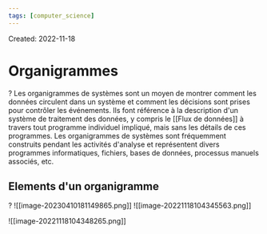 ```yaml
---
tags: [computer_science] 
---
```

Created: 2022-11-18

# Organigrammes
?
Les organigrammes de systèmes sont un moyen de montrer comment les données circulent dans un système et comment les décisions sont prises pour contrôler les événements.
Ils font référence à la description d'un système de traitement des données, y compris le [[Flux de données]] à travers tout programme individuel impliqué, mais sans les détails de ces programmes.
Les organigrammes de systèmes sont fréquemment construits pendant les activités d'analyse et représentent divers programmes informatiques, fichiers, bases de données, processus manuels associés, etc.
<!--SR:!2023-07-18,138,230-->

## Elements d'un organigramme
?
![[image-20230410181149865.png]]
![[image-20221118104345563.png]]
<!--SR:!2023-04-11,83,230-->

![[image-20221118104348265.png]]

